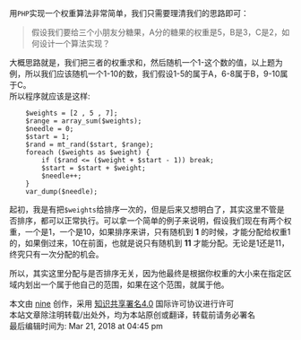 用`PHP`实现一个权重算法非常简单，我们只需要理清我们的思路即可：

> 假设我们要给三个小朋友分糖果，A分的糖果的权重是5，B是3，C是2，如何设计一个算法实现？

大概思路就是，我们把三者的权重求和，然后随机一个1-这个数的值，以上题为例，所以我们应该随机一个1-10的数，我们假设1-5的属于A，6-8属于B，9-10属于C。  
所以程序就应该是这样:

    
    
        $weights = [2 , 5 , 7];
        $range = array_sum($weights);
        $needle = 0;
        $start = 1;
        $rand = mt_rand($start, $range);
        foreach ($weights as $weight) {
            if ($rand <= ($weight + $start - 1)) break;
            $start = $start + $weight;
            $needle++;
        }
        var_dump($needle);

起初，我是有把`$weights`给排序一次的，但是后来又想明白了，其实这里不管是否排序，都可以正常执行。可以拿一个简单的例子来说明，假设我们现在有两个权重，一个是1，一个是10，如果排序来讲，只有随机到
**1** 的时候，才能分配给权重1的，如果倒过来，10在前面，也就是说只有随机到 **11** 才能分配。无论是1还是11，终究只有一次分配的机会。

所以，其实这里分配与是否排序无关，因为他最终是根据你权重的大小来在指定区域内划出一个属于他自己的范围，如果在这个范围，就属于他。

本文由 [nine](https://www.hellonine.top/index.php/author/1/) 创作，采用
[知识共享署名4.0](https://creativecommons.org/licenses/by/4.0/) 国际许可协议进行许可  
本站文章除注明转载/出处外，均为本站原创或翻译，转载前请务必署名  
最后编辑时间为: Mar 21, 2018 at 04:45 pm


